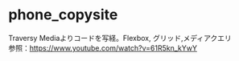# phone_copysite
Traversy Mediaよりコードを写経。Flexbox, グリッド,メディアクエリ
<br>
参照：https://www.youtube.com/watch?v=61R5kn_kYwY
